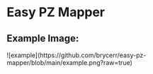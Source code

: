 <h1>Easy PZ Mapper</h1>

<h2>Example Image:</h2>
![example](https://github.com/brycerr/easy-pz-mapper/blob/main/example.png?raw=true)
